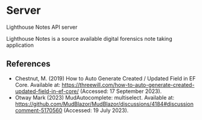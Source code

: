 # Server
Lighthouse Notes API server

Lighthouse Notes is a source available digital forensics note taking application

## References
- Chestnut, M. (2019) How to Auto Generate Created / Updated Field in EF Core. Available at: https://threewill.com/how-to-auto-generate-created-updated-field-in-ef-core/ (Accessed: 17 September 2023).
- Otway Mark (2023) MudAutocomplete: multiselect. Available at: https://github.com/MudBlazor/MudBlazor/discussions/4184#discussioncomment-5170560 (Accessed: 19 July 2023).
